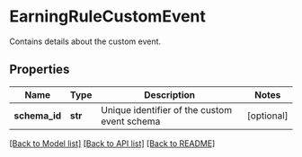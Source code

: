 # EarningRuleCustomEvent

Contains details about the custom event.

## Properties

Name | Type | Description | Notes
------------ | ------------- | ------------- | -------------
**schema_id** | **str** | Unique identifier of the custom event schema | [optional] 

[[Back to Model list]](../README.md#documentation-for-models) [[Back to API list]](../README.md#documentation-for-api-endpoints) [[Back to README]](../README.md)


